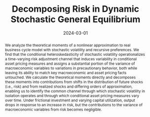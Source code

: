 ---
title:  Decomposing Risk in Dynamic Stochastic General Equilibrium
authors:
- Hong Lan
- admin
date: '2024-03-01'
publishDate: '2024-03-01'
publication_types:
- article
publication: 'Working Paper'
doi: ''
abstract: We analyze the theoretical moments of a nonlinear approximation to real business cycle model with stochastic volatility and recursive preferences. We find that the conditional heteroskedasticity of stochastic volatility operationalizes a time-varying risk adjustment channel that induces variability in conditional asset pricing measures and assigns a substantial portion of the variance of macroeconomic variables to variations in precautionary behavior, both while leaving its ability to match key macroeconomic and asset pricing facts untouched. We calculate the theoretical moments directly and decomposes these moments into contributions from shifts in the distribution of future shocks (i.e., risk) and from realized shocks and differing orders of approximation, enabling us to identify the common channel through which stochastic volatility in isolation operates and through which conditional asset pricing measures vary over time. Under frictional investment and varying capital utilization, output drops in response to an increase in risk, but the contributions to the variance of macroeconomic variables from risk becomes negligible.
tags:
- Perturbation
- DSGE
- Nonlinear
- Recursive preferences
- Stochastic volatility
- Asset pricing


links:
- name: SFB Working Paper Series (earlier version)
  url: http://sfb649.wiwi.hu-berlin.de/papers/pdf/SFB649DP2013-022.pdf
url_pdf: https://www.dropbox.com/scl/fi/7dh1lgjon2p2xygwgbmx0/moments_decomposition.pdf?rlkey=xnn84ce48h14f6s85luy6e39r&dl=1
url_code: 'https://github.com/HugoBlox/hugo-blox-builder'
url_slides: ''

share: false
---